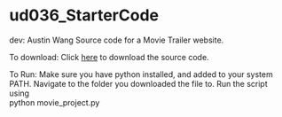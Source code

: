 # ud036_StarterCode
dev: Austin Wang
Source code for a Movie Trailer website.


To download:
     Click <a href="https://github.com/Randercrop/ud036_StarterCode">here</a> to download the source code.
     
To Run:
     Make sure you have python installed, and added to your system PATH. Navigate to the folder you downloaded the file to.
     Run the script using <br>python movie_project.py</br>